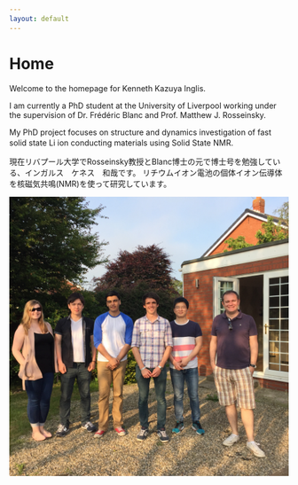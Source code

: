 ```yaml
---
layout: default
---
```


# Home


Welcome to the homepage for Kenneth Kazuya Inglis.  

I am currently a PhD student at the University of Liverpool working under the supervision of 
Dr. Frédéric Blanc and Prof. Matthew J. Rosseinsky.

My PhD project focuses on structure and dynamics investigation of fast solid state Li ion conducting 
materials using Solid State NMR.　　

現在リバプール大学でRosseinsky教授とBlanc博士の元で博士号を勉強している、インガルス　ケネス　和哉です。
リチウムイオン電池の個体イオン伝導体を核磁気共鳴(NMR)を使って研究しています。

![Image](./images/groupbbq.JPG)
